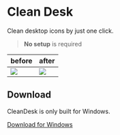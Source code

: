 # Clean Desk
Clean desktop icons by just one click.

> **No setup** is required


| before                                                              | after                                                              |
|---------------------------------------------------------------------|--------------------------------------------------------------------|
| ![](https://cdn.rawgit.com/Whilend/cleandesk/7e0693dc/_/before.png) | ![](https://cdn.rawgit.com/Whilend/cleandesk/7e0693dc/_/after.png) |

## Download
CleanDesk is only built for Windows.

[Download for Windows](https://github.com/Whilend/cleandesk/raw/master/releases/cleandesk_0.1_beta.exe)
